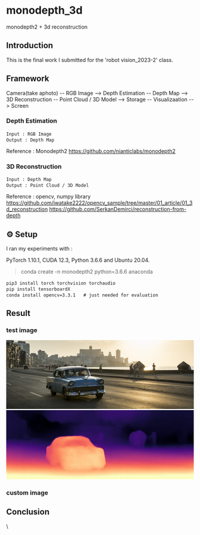 # monodepth_3d
monodepth2 + 3d reconstruction

## Introduction
This is the final work I submitted for the 'robot vision_2023-2' class.

## Framework
Camera(take aphoto) -- RGB Image --> Depth Estimation -- Depth Map --> 3D Reconstruction -- Point Cloud / 3D Model --> Storage -- Visualizaation --> Screen

### Depth Estimation
    Input : RGB Image
    Output : Depth Map

Reference : Monodepth2
https://github.com/nianticlabs/monodepth2

### 3D Reconstruction
    Input : Depth Map
    Output : Point Cloud / 3D Model

Reference : opencv, numpy library
https://github.com/iwatake2222/opencv_sample/tree/master/01_article/01_3d_reconstruction
https://github.com/SerkanDemirci/reconstruction-from-depth

## ⚙️ Setup
I ran my experiments with :


PyTorch 1.10.1, CUDA 12.3, Python 3.6.6 and Ubuntu 20.04.

> conda create -n monodepth2 python=3.6.6 anaconda

    pip3 install torch torchvision torchaudio
    pip install tensorboardX
    conda install opencv=3.3.1   # just needed for evaluation


## Result

### test image
<p align="center">
  <img src="test_result/test_image.jpg" alt="test_image" width="600" />
  <img src="test_result/test_image_disp.jpeg" alt="test_image_disp" width="600" />
</p>

### custom image

## Conclusion

\
